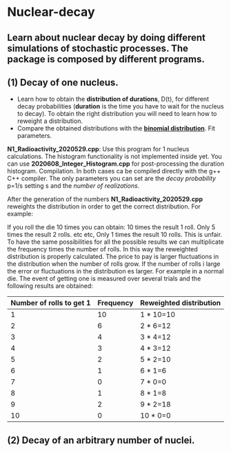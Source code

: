 # Nuclear-decay
## Learn about nuclear decay by doing different simulations of stochastic processes. The package is composed by different programs.

## (1) Decay of one nucleus.

- Learn how to obtain the **distribution of durations**, D(t), for different decay probabilities (**duration** is the time you have to wait for the nucleus to decay). To obtain the right distribution you will need to learn how to reweight a distribution.
- Compare the obtained distributions with the **[binomial distribution](https://en.wikipedia.org/wiki/Binomial_distribution#:~:text=In%20probability%20theory%20and%20statistics,%2Fone%20(with%20probability%20p))**. Fit parameters.

**N1_Radioactivity_2020529.cpp**: Use this program for 1 nucleus calculations. The histogram functionality is not implemented inside yet. You can use **2020608_Integer_Histogram.cpp** for post-processing the duration histogram. Compilation. In both cases ca be compiled directly with the g++ C++ compiler. The only parameters you can set are the *decay probability* p=1/s setting s and the *number of realizations*.

After the generation of the numbers **N1_Radioactivity_2020529.cpp** reweights the distribution in order to get the correct distribution. For example:

If you roll the die 10 times you can obtain: 10 times the result 1 roll. Only 5 times the result 2 rolls. etc etc, Only 1 times the result 10 rolls. This is unfair. To have the same possibilities for all the possible results we can multiplicate the frequency times the number of rolls. In this way the reweighted distribution is properly calculated. The price to pay is larger fluctuations in the distribution when the number of rolls grow. If the number of rolls i large the error or fluctuations in the distribution es larger. For example in a normal die. The event of getting one is measured over several trials and the following results are obtained:

| Number of rolls to get 1  |  Frequency     | Reweighted distribution |
|---------------------------|----------------|-------------------------|
|1                          |  10            |  1 * 10=10              |
|2                          |  6             |  2 * 6=12               |
|3                          |  4             |  3 * 4=12               |
|4                          |  3             |  4 * 3=12               |
|5                          |  2             |  5 * 2=10               |
|6                          |  1             |  6 * 1=6                |
|7                          |  0             |  7 * 0=0                |
|8                          |  1             |  8 * 1=8                |
|9                          |  2             |  9 * 2=18               |
|10                         |  0             |  10 * 0=0               |

## (2) Decay of an arbitrary number of nuclei.
